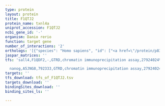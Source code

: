 ```yaml
---
type: protein
layout: protein
title: F1QTJ2
protein_name: txnl4a
uniprot_accession: F1QTJ2
ncbi_gene_id: '-'
organism: Danio rerio
function: target gene
number_of_interactions: '2'
orthologs: '[{"species": "Homo sapiens", "id": ["<a href=\"/protein/p83876\">P83876</a>"]}, {"species": "Mus musculus", "id": ["<a href=\"/protein/p83877\">P83877</a>"]}, {"species": "Rattus norvegicus", "id": ["<a href=\"/protein/d3zsw5\">D3ZSW5</a>"]}, {"species": "Drosophila melanogaster", "id": ["<a href=\"/protein/q8sz87\">Q8SZ87</a>"]}, {"species": "Caenorhabditis elegans", "id": ["<a href=\"/protein/l8e6i4\">L8E6I4</a>"]}, {"species": "Saccharomyces cerevisiae", "id": ["<a href=\"/protein/q06819\">Q06819</a>"]}]'
jaspar_matrices: ''
tfs: 'sall4,F1QDF2,-,GTRD,chromatin immunoprecipitation assay,27924024%5Buid%5D,No

  nanog,A5JNG8,792333,GTRD,chromatin immunoprecipitation assay,27924024%5Buid%5D,No'
targets: ''
tfs_download: tfs_of_F1QTJ2.tsv
targets_download: ''
bindingSites_download: ''
binding_sites_ls: ''

---
```

